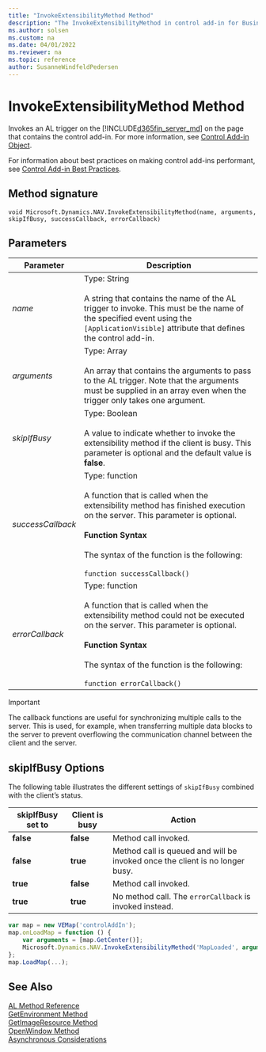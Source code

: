 ```yaml
---
title: "InvokeExtensibilityMethod Method"
description: "The InvokeExtensibilityMethod in control add-in for Business Central"
ms.author: solsen
ms.custom: na
ms.date: 04/01/2022
ms.reviewer: na
ms.topic: reference
author: SusanneWindfeldPedersen
---
```


# InvokeExtensibilityMethod Method

Invokes an AL trigger on the [!INCLUDE[d365fin_server_md](../includes/d365fin_server_md.md)] on the page that contains the control add-in. For more information, see [Control Add-in Object](../devenv-control-addin-object.md).

For information about best practices on making control add-ins performant, see [Control Add-in Best Practices](../devenv-control-addin-bestpractices.md).
  
## Method signature

`void Microsoft.Dynamics.NAV.InvokeExtensibilityMethod(name, arguments, skipIfBusy, successCallback, errorCallback)`  
  
## Parameters  
  
|Parameter|Description|  
|---------------|-----------------|  
|*name*|Type: String<br /><br /> A string that contains the name of the AL trigger to invoke. This must be the name of the specified event using the `[ApplicationVisible]` attribute that defines the control add-in.|  
|*arguments*|Type: Array<br /><br /> An array that contains the arguments to pass to the AL trigger. Note that the arguments must be supplied in an array even when the trigger only takes one argument.|  
|*skipIfBusy*|Type: Boolean<br /><br /> A value to indicate whether to invoke the extensibility method if the client is busy. This parameter is optional and the default value is **false**.|  
|*successCallback*|Type: function<br /><br /> A function that is called when the extensibility method has finished execution on the server. This parameter is optional.<br /><br /> **Function Syntax**<br /><br /> The syntax of the function is the following:<br /><br /> `function successCallback()`|  
|*errorCallback*|Type: function<br /><br /> A function that is called when the extensibility method could not be executed on the server. This parameter is optional.<br /><br /> **Function Syntax**<br /><br /> The syntax of the function is the following:<br /><br /> `function errorCallback()`|
  
> [!IMPORTANT]  
> The callback functions are useful for synchronizing multiple calls to the server. This is used, for example, when transferring multiple data blocks to the server to prevent overflowing the communication channel between the client and the server.  
 
## skipIfBusy Options

The following table illustrates the different settings of `skipIfBusy` combined with the client’s status.  
  
|skipIfBusy set to|Client is busy|Action|  
|-----------------|--------------|------------|  
|**false**|**false**|Method call invoked.|  
|**false**|**true**|Method call is queued and will be invoked once the client is no longer busy.|  
|**true**|**false**|Method call invoked.|  
|**true**|**true**|No method call. The `errorCallback` is invoked instead.|  

<!-- 
## Example  
For a detailed code example, see [Walkthrough: Creating and Using a Client Control Add-in](Walkthrough--Creating-and-Using-a-Client-Control-Add-in.md)  -->
  
```javascript
var map = new VEMap('controlAddIn');  
map.onLoadMap = function () {  
    var arguments = [map.GetCenter()];  
    Microsoft.Dynamics.NAV.InvokeExtensibilityMethod('MapLoaded', arguments);  
};  
map.LoadMap(...);  
```
## See Also

[AL Method Reference](../methods-auto/library.md)  
[GetEnvironment Method](devenv-getenvironment-method.md)   
[GetImageResource Method](devenv-getimageresource-method.md)  
[OpenWindow Method](devenv-openwindow-method.md)  
[Asynchronous Considerations](../devenv-control-addin-asynchronous-considerations.md)
